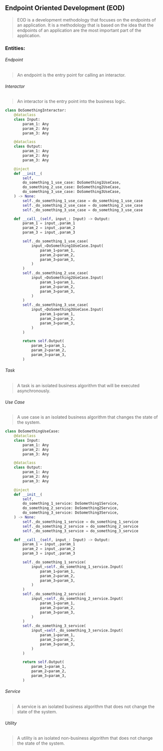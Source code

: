 ## Endpoint Oriented Development (EOD)
>EOD is a development methodology that focuses on the endpoints of an application. It is a methodology that is based on the idea that the endpoints of an application are the most important part of the application.
### Entities:
###### Endpoint
>An endpoint is the entry point for calling an interactor.
###### Interactor
>An interactor is the entry point into the business logic.

```python
class DoSomethingInteractor:
    @dataclass
    class Input:
        param_1: Any
        param_2: Any
        param_3: Any

    @dataclass
    class Output:
        param_1: Any
        param_2: Any
        param_3: Any

    @inject
    def __init__(
        self,
        do_something_1_use_case: DoSomething1UseCase,
        do_something_2_use_case: DoSomething2UseCase,
        do_something_3_use_case: DoSomething3UseCase,
    ) -> None:
        self._do_something_1_use_case = do_something_1_use_case
        self._do_something_2_use_case = do_something_2_use_case
        self._do_something_3_use_case = do_something_3_use_case

    def __call__(self, input_: Input) -> Output:
        param_1 = input_.param_1
        param_2 = input_.param_2
        param_3 = input_.param_3

        self._do_something_1_use_case(
            input_=DoSomething1UseCase.Input(
                param_1=param_1,
                param_2=param_2,
                param_3=param_3,
            )
        )
        self._do_something_2_use_case(
            input_=DoSomething2UseCase.Input(
                param_1=param_1,
                param_2=param_2,
                param_3=param_3,
            )
        )
        self._do_something_3_use_case(
            input_=DoSomething3UseCase.Input(
                param_1=param_1,
                param_2=param_2,
                param_3=param_3,
            )
        )

        return self.Output(
            param_1=param_1,
            param_2=param_2,
            param_3=param_3,
        )
```
###### Task
>A task is an isolated business algorithm that will be executed asynchronously.
###### Use Case
>A use case is an isolated business algorithm that changes the state of the system.
```python
class DoSomethingUseCase:
    @dataclass
    class Input:
        param_1: Any
        param_2: Any
        param_3: Any

    @dataclass
    class Output:
        param_1: Any
        param_2: Any
        param_3: Any

    @inject
    def __init__(
        self,
        do_something_1_service: DoSomething1Service,
        do_something_2_service: DoSomething2Service,
        do_something_3_service: DoSomething3Service,
    ) -> None:
        self._do_something_1_service = do_something_1_service
        self._do_something_2_service = do_something_2_service
        self._do_something_3_service = do_something_3_service

    def __call__(self, input_: Input) -> Output:
        param_1 = input_.param_1
        param_2 = input_.param_2
        param_3 = input_.param_3

        self._do_something_1_service(
            input_=self._do_something_1_service.Input(
                param_1=param_1,
                param_2=param_2,
                param_3=param_3,
            )
        )
        self._do_something_2_service(
            input_=self._do_something_2_service.Input(
                param_1=param_1,
                param_2=param_2,
                param_3=param_3,
            )
        )
        self._do_something_3_service(
            input_=self._do_something_3_service.Input(
                param_1=param_1,
                param_2=param_2,
                param_3=param_3,
            )
        )

        return self.Output(
            param_1=param_1,
            param_2=param_2,
            param_3=param_3,
        )

```
###### Service
>A service is an isolated business algorithm that does not change the state of the system.
###### Utility
>A utility is an isolated non-business algorithm that does not change the state of the system.
